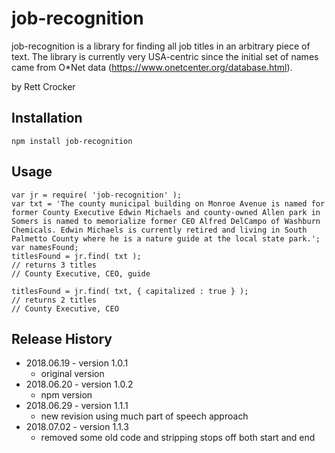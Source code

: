 # job-recognition
job-recognition is a library for finding all job titles in an arbitrary piece of text. The library is currently very USA-centric since the initial set of names came from O*Net data (https://www.onetcenter.org/database.html).

by Rett Crocker

## Installation

`npm install job-recognition`

## Usage

```
var jr = require( 'job-recognition' );
var txt = 'The county municipal building on Monroe Avenue is named for former County Executive Edwin Michaels and county-owned Allen park in Somers is named to memorialize former CEO Alfred DelCampo of Washburn Chemicals. Edwin Michaels is currently retired and living in South Palmetto County where he is a nature guide at the local state park.';
var namesFound;
titlesFound = jr.find( txt );
// returns 3 titles
// County Executive, CEO, guide

titlesFound = jr.find( txt, { capitalized : true } );
// returns 2 titles
// County Executive, CEO
```

## Release History

* 2018.06.19 - version 1.0.1
  * original version
* 2018.06.20 - version 1.0.2
  * npm version
* 2018.06.29 - version 1.1.1
  * new revision using much part of speech approach
* 2018.07.02 - version 1.1.3
  * removed some old code and stripping stops off both start and end
